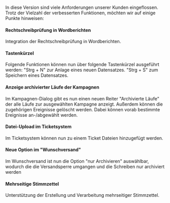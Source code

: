 
In diese Version sind viele Anforderungen unserer Kunden eingeflossen.
Trotz der Vielzahl der verbesserten Funktionen, möchten wir auf einige Punkte hinweisen:

#### Rechtschreibprüfung in Wordberichten
Integration der Rechtschreibprüfung in Wordberichten.

#### Tastenkürzel 
Folgende Funktionen können nun über folgende Tastenkürzel ausgeführt werden:
"Strg + N" zur Anlage eines neuen Datensatzes.
"Strg + S" zum Speichern eines Datensatzes.

#### Anzeige archivierter Läufe der Kampagnen 
Im Kampagnen-Dialog gibt es nun einen neuen Reiter "Archivierte Läufe" der alle Läufe zur ausgewählten Kampagne anzeigt.
Außerdem können die zugehörigen Ereignisse gelöscht werden. Dabei können vorab bestimmte Ereignisse an-/abgewählt werden.

#### Datei-Upload im Ticketsystem
Im Ticketsystem können nun zu einem Ticket Dateien hinzugefügt werden.

#### Neue Option im "Wunschversand"
Im Wunschversand ist nun die Option "nur Archivieren" auswählbar, wodurch die die Versandsperre umgangen und die Schreiben nur archiviert werden

#### Mehrseitige Stimmzettel
Unterstützung der Erstellung und Verarbeitung mehrseitiger Stimmzettel.

